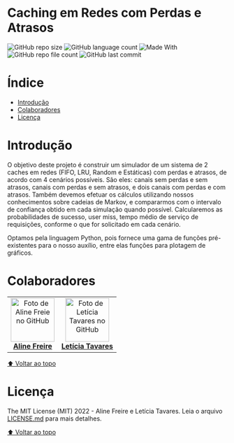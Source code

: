 # Caching em Redes com Perdas e Atrasos

![GitHub repo size](https://img.shields.io/github/repo-size/siliconemonster/AD-TrabalhoFinal?color=a21360&style=for-the-badge)
![GitHub language count](https://img.shields.io/github/languages/count/siliconemonster/AD-TrabalhoFinal?color=a21360&style=for-the-badge)
![Made With](https://img.shields.io/badge/Made%20With-Python-lightgrey?color=a21360&style=for-the-badge)
![GitHub repo file count](https://img.shields.io/github/directory-file-count/siliconemonster/AD-TrabalhoFinal?color=a21360&style=for-the-badge)
![GitHub last commit](https://img.shields.io/github/last-commit/siliconemonster/AD-TrabalhoFinal?color=a21360&style=for-the-badge)

# Índice

- [Introdução](#introdução)
- [Colaboradores](#colaboradores)
- [Licença](#licença)

# Introdução

O objetivo deste projeto é construir um simulador de um sistema de 2 caches em redes (FIFO, LRU, Random e Estáticas) com perdas e atrasos, de acordo com 4 cenários possíveis. São eles: canais sem perdas e sem atrasos, canais com perdas e sem atrasos, e dois canais com perdas e com atrasos.
Também devemos efetuar os cálculos utilizando nossos conhecimentos sobre cadeias de Markov, e compararmos com o intervalo de confiança obtido em cada simulação quando possível. Calcularemos as probabilidades de sucesso, user miss, tempo médio de serviço de requisições, conforme o que for solicitado em cada cenário. 

Optamos pela linguagem Python, pois fornece uma gama de funções pré-existentes para o nosso auxílio, entre elas funções para plotagem de gráficos.


# Colaboradores

<table>
  <tr>
    <td align="center">
      <a href="#">
        <img src="https://avatars.githubusercontent.com/u/20328857?v=4" width="100px;" alt="Foto de Aline Freie no GitHub"/><br>
        <sub>
          <a href="https://github.com/siliconemonster"><b>Aline Freire</b></a>
        </sub>
      </a>
    </td>
    <td align="center">
      <a href="#">
        <img src="https://avatars.githubusercontent.com/u/34246743?v=4" width="100px;" alt="Foto de Letícia Tavares no GitHub"/><br>
        <sub>
          <a href="https://github.com/leticiatavaresds"><b>Letícia Tavares</b></a>
        </sub>
      </a>
    </td>
</table>


[⬆ Voltar ao topo](#caching-em-redes-com-perdas-e-atrasos)

# Licença

The MIT License (MIT) 2022 - Aline Freire e Letícia Tavares. Leia o arquivo [LICENSE.md](https://github.com/siliconemonster/AD-TrabalhoFinal/blob/master/LICENSE.md) para mais detalhes.


[⬆ Voltar ao topo](#caching-em-redes-com-perdas-e-atrasos)
